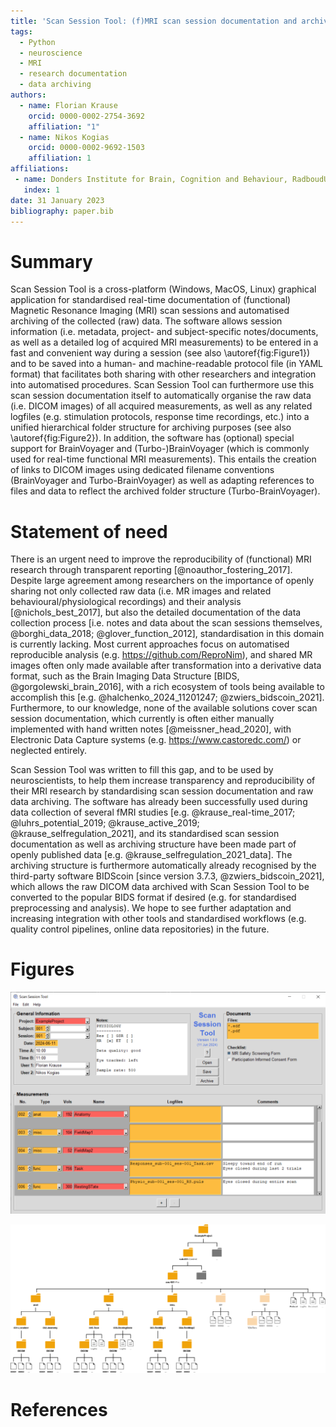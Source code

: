 ```yaml
---
title: 'Scan Session Tool: (f)MRI scan session documentation and archiving'
tags:
  - Python
  - neuroscience
  - MRI
  - research documentation
  - data archiving
authors:
  - name: Florian Krause
    orcid: 0000-0002-2754-3692
    affiliation: "1"
  - name: Nikos Kogias
    orcid: 0000-0002-9692-1503
    affiliation: 1
affiliations:
 - name: Donders Institute for Brain, Cognition and Behaviour, RadboudUMC, Nijmegen, The Netherlands
   index: 1
date: 31 January 2023
bibliography: paper.bib
---
```


# Summary

Scan Session Tool is a cross-platform (Windows, MacOS, Linux) graphical
application for standardised real-time documentation of (functional) Magnetic
Resonance Imaging (MRI) scan sessions and automatised archiving of the
collected (raw) data. The software allows session information (i.e. metadata,
project- and subject-specific notes/documents, as well as a detailed log of
acquired MRI measurements) to be entered in a fast and convenient way during a
session (see also \autoref{fig:Figure1}) and to be saved into a human- and
machine-readable protocol file (in YAML format) that facilitates both sharing
with other researchers and integration into automatised procedures.
Scan Session Tool can furthermore use this scan session documentation itself to
automatically organise the raw data (i.e. DICOM images) of all acquired
measurements, as well as any related logfiles (e.g. stimulation protocols,
response time recordings, etc.) into a unified hierarchical folder structure for
archiving purposes (see also \autoref{fig:Figure2}).
In addition, the software has (optional) special support for BrainVoyager and
(Turbo-)BrainVoyager (which is commonly used for real-time functional MRI
measurements). This entails the creation of links to DICOM images using 
dedicated filename conventions (BrainVoyager and Turbo-BrainVoyager) as well as 
adapting references to files and data to reflect the archived folder structure 
(Turbo-BrainVoyager).


# Statement of need

There is an urgent need to improve the reproducibility of (functional) MRI
research through transparent reporting [@noauthor_fostering_2017]. Despite
large agreement among researchers on the importance of openly sharing not only
collected raw data (i.e. MR images and related behavioural/physiological
recordings) and their analysis [@nichols_best_2017], but also the detailed
documentation of the data collection process [i.e. notes and data about the
scan sessions themselves, @borghi_data_2018; @glover_function_2012],
standardisation in this domain is currently lacking. Most current approaches 
focus on automatised reproducible analysis (e.g. https://github.com/ReproNim), 
and shared MR images often only made available after transformation into a 
derivative data format, such as the Brain Imaging Data Structure 
[BIDS, @gorgolewski_brain_2016], with a rich ecosystem of tools being available 
to accomplish this [e.g. @halchenko_2024_11201247; @zwiers_bidscoin_2021]. 
Furthermore, to our knowledge, none of the available solutions cover scan session 
documentation, which currently is often either manually implemented 
with hand written notes [@meissner_head_2020], with Electronic Data Capture 
systems (e.g. https://www.castoredc.com/) or neglected entirely. 

Scan Session Tool was written to fill this gap, and to be used by
neuroscientists, to help them increase transparency and reproducibility of their
MRI research by standardising scan session documentation and raw data archiving.
The software has already been successfully used during data collection of several
fMRI studies [e.g. @krause_real-time_2017; @luhrs_potential_2019;
@krause_active_2019; @krause_selfregulation_2021], and its standardised scan
session documentation as well as archiving structure have been made part of
openly published data [e.g. @krause_selfregulation_2021_data]. The archiving
structure is furthermore automatically already recognised by the third-party
software BIDScoin [since version 3.7.3, @zwiers_bidscoin_2021], which allows the
raw DICOM data archived with Scan Session Tool to be converted to the popular
BIDS format if desired (e.g. for standardised preprocessing and analysis). We
hope to see further adaptation and increasing integration with other tools and
standardised workflows (e.g. quality control pipelines, online data
repositories) in the future. 


# Figures

![Example of documenting a scan session with Scan Session Tool.\label{fig:Figure1}](ScanSessionToolExample.png)

![Example of resulting folder structure after archiving data with Scan Session Tool.\label{fig:Figure2}](ArchivingStructureExample.png)


# References

